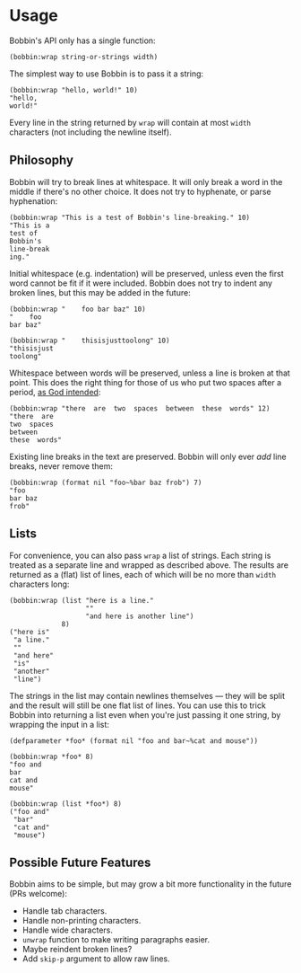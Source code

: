 Usage
=====

Bobbin's API only has a single function:

    (bobbin:wrap string-or-strings width)

The simplest way to use Bobbin is to pass it a string:

    (bobbin:wrap "hello, world!" 10)
    "hello,
    world!"

Every line in the string returned by `wrap` will contain at most `width`
characters (not including the newline itself).

Philosophy
----------

Bobbin will try to break lines at whitespace.  It will only break a word in the
middle if there's no other choice.  It does not try to hyphenate, or parse
hyphenation:

    (bobbin:wrap "This is a test of Bobbin's line-breaking." 10)
    "This is a
    test of
    Bobbin's
    line-break
    ing."

Initial whitespace (e.g. indentation) will be preserved, unless even the first
word cannot be fit if it were included.  Bobbin does not try to indent any
broken lines, but this may be added in the future:

    (bobbin:wrap "    foo bar baz" 10)
    "    foo
    bar baz"

    (bobbin:wrap "    thisisjusttoolong" 10)
    "thisisjust
    toolong"

Whitespace between words will be preserved, unless a line is broken at that
point.  This does the right thing for those of us who put two spaces after
a period, [as God
intended](https://web.archive.org/web/20171125050610/http://www.heracliteanriver.com/?p=324):

    (bobbin:wrap "there  are  two  spaces  between  these  words" 12)
    "there  are
    two  spaces
    between
    these  words"

Existing line breaks in the text are preserved.  Bobbin will only ever *add*
line breaks, never remove them:

    (bobbin:wrap (format nil "foo~%bar baz frob") 7)
    "foo
    bar baz
    frob"

Lists
-----

For convenience, you can also pass `wrap` a list of strings.  Each string is
treated as a separate line and wrapped as described above.  The results are
returned as a (flat) list of lines, each of which will be no more than `width`
characters long:

    (bobbin:wrap (list "here is a line."
                       ""
                       "and here is another line")
                 8)
    ("here is"
     "a line."
     ""
     "and here"
     "is"
     "another"
     "line")

The strings in the list may contain newlines themselves — they will be split and
the result will still be one flat list of lines.  You can use this to trick
Bobbin into returning a list even when you're just passing it one string, by
wrapping the input in a list:

    (defparameter *foo* (format nil "foo and bar~%cat and mouse"))

    (bobbin:wrap *foo* 8)
    "foo and
    bar
    cat and
    mouse"

    (bobbin:wrap (list *foo*) 8)
    ("foo and"
     "bar"
     "cat and"
     "mouse")

Possible Future Features
------------------------

Bobbin aims to be simple, but may grow a bit more functionality in the future
(PRs welcome):

* Handle tab characters.
* Handle non-printing characters.
* Handle wide characters.
* `unwrap` function to make writing paragraphs easier.
* Maybe reindent broken lines?
* Add `skip-p` argument to allow raw lines.
